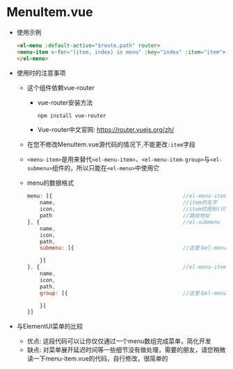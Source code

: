 # MenuItem.vue

- 使用示例

    ```html
    <el-menu :default-active="$route.path" router>
    <menu-item v-for="(item, index) in menu" :key="index" :item="item"></menu-item>
    </el-menu>
    ```

- 使用时的注意事项

  - 这个组件依赖vue-router
  
    - vue-router安装方法
      ```bash
      npm install vue-router
      ```
      
    - Vue-router中文官网: https://router.vuejs.org/zh/
    
  - 在您不修改MenuItem.vue源代码的情况下,不能更改`:item`字段
  
  - `<menu-item>`是用来替代`<el-menu-item>`、`<el-menu-item-group>`与`<el-submenu>`组件的，所以只能在`<el-menu>`中使用它
  
  - menu的数据格式
  
    ```js
    menu: [{                                          //el-menu-item
        name,                                         //item的名字
        icon,                                         //item的图标(可以省略)
        path                                          //路由地址
    }, {                                              //el-submenu
        name,
        icon,
        path,
        submenu: [{                                   //这里与el-menu-item/el-submenu/el-menu-item-group的格式相同

        }]
    }, {                                              //el-menu-item-group
        name,
        icon,
        path,
        group: [{                                     //这里与el-menu-item/el-submenu/el-menu-item-group的格式相同

        }]
    }]
    ```

- 与ElementUI菜单的比较

  - 优点: 这段代码可以让你仅仅通过一个menu数组完成菜单，简化开发
  - 缺点: 对菜单展开延迟时间等一些细节没有做处理，需要的朋友，请您稍微读一下menu-item.vue的代码，自行修改，很简单的
